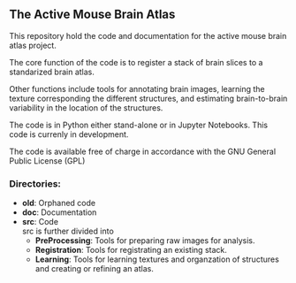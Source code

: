 ## The Active Mouse Brain Atlas

This repository hold the code and documentation for the active mouse brain atlas project. 

The core function of the code is to register a stack of brain slices to a standarized brain atlas.

Other functions include tools for annotating brain images, learning the texture corresponding the different structures, and estimating brain-to-brain variability in the location of the structures.

The code is in Python either stand-alone or in Jupyter Notebooks. This code is currenly in development.

The code is available free of charge in accordance with the GNU General Public License (GPL)

### Directories:

* **old**: Orphaned code
* **doc**: Documentation
* **src**: Code  
  src is further divided into
  * **PreProcessing**: Tools for preparing raw images for analysis.
  * **Registration**: Tools for registrating an existing stack.
  * **Learning**: Tools for learning textures and organzation of structures and creating or refining an atlas.

